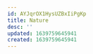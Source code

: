 ```yaml
---
id: AYJqrOX1HysUZBxIiPgKp
title: Nature
desc: ''
updated: 1639759645941
created: 1639759645941
---
```


